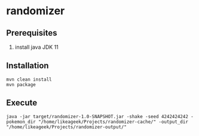 # randomizer

## Prerequisites
1.  install java JDK 11

## Installation

    mvn clean install
    mvn package

## Execute

    java -jar target/randomizer-1.0-SNAPSHOT.jar -shake -seed 4242424242 -pokemon_dir "/home/likeageek/Projects/randomizer-cache/" -output_dir "/home/likeageek/Projects/randomizer-output/"